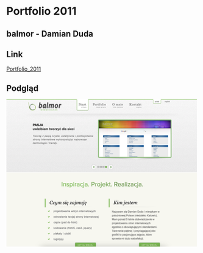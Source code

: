 # Portfolio 2011

## balmor - Damian Duda

## Link

[Portfolio_2011](https://balmor.github.io/portfolio_2011/)

## Podgląd

[<img src="public/preview.png" width="500"/>](/public/preview.png)